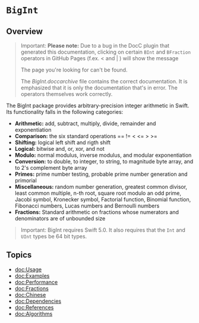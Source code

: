 # ``BigInt``

## Overview

> Important:
**Please note:** Due to a bug in the DocC plugin that generated this documentation,
> clicking on certain `BInt` and `BFraction` operators in GitHub Pages (f.ex. < and | ) will show the message
>
>    The page you're looking for can't be found.
>   
> The *BigInt.doccarchive* file contains the correct documentation.
> It is emphasized that it is only the documentation that's in error.
> The operators themselves work correctly.

The BigInt package provides arbitrary-precision integer arithmetic in Swift.
Its functionality falls in the following categories:

* **Arithmetic:** add, subtract, multiply, divide, remainder and exponentiation
* **Comparison:** the six standard operations == != < <= > >=
* **Shifting:** logical left shift and rigth shift
* **Logical:** bitwise and, or, xor, and not
* **Modulo:** normal modulus, inverse modulus, and modular exponentiation
* **Conversion:** to double, to integer, to string, to magnitude byte array, and to 2's complement byte array
* **Primes:** prime number testing, probable prime number generation and primorial
* **Miscellaneous:** random number generation, greatest common divisor, least common multiple, n-th root, square root modulo an odd prime,
Jacobi symbol, Kronecker symbol, Factorial function, Binomial function, Fibonacci numbers, Lucas numbers and Bernoulli numbers
* **Fractions:** Standard arithmetic on fractions whose numerators and denominators are of unbounded size

> Important:
BigInt requires Swift 5.0. It also requires that the `Int` and `UInt` types be 64 bit types.

## Topics

- <doc:Usage>
- <doc:Examples>
- <doc:Performance>
- <doc:Fractions>
- <doc:Chinese>
- <doc:Dependencies>
- <doc:References>
- <doc:Algorithms>

